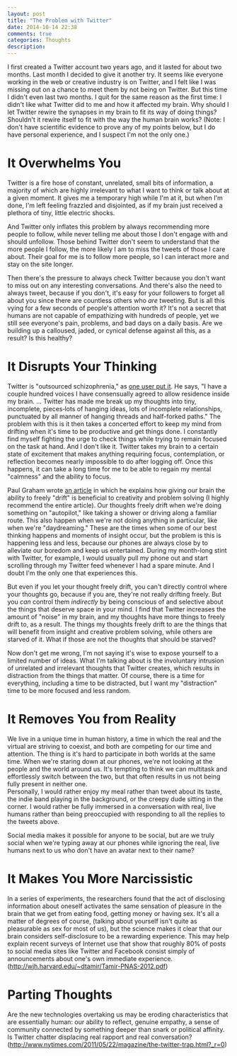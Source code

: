 ```yaml
---
layout: post
title: "The Problem with Twitter"
date: 2014-10-14 22:38
comments: true
categories: Thoughts
description:
---
```


I first created a Twitter account two years ago, and it lasted for about two months. Last month I decided to give it another try. It seems like everyone working in the web or creative industry is on Twitter, and I felt like I was missing out on a chance to meet them by not being on Twitter. But this time I didn't even last two months. I quit for the same reason as the first time: I didn't like what Twitter did to me and how it affected my brain. Why should I let Twitter rewire the synapses in my brain to fit its way of doing things? Shouldn't it rewire itself to fit with the way the human brain works? (Note: I don't have scientific evidence to prove any of my points below, but I do have personal experience, and I suspect I'm not the only one.)

# It Overwhelms You

Twitter is a fire hose of constant, unrelated, small bits of information, a majority of which are highly irrelevant to what I want to think or talk about at a given moment. It gives me a temporary high while I'm at it, but when I'm done, I'm left feeling frazzled and disjointed, as if my brain just received a plethora of tiny, little electric shocks.

And Twitter only inflates this problem by always recommending more people to follow, while never telling me about those I don't engage with and should unfollow. Those behind Twitter don't seem to understand that the more people I follow, the more likely I am to miss the tweets of those I care about. Their goal for me is to follow more people, so I can interact more and stay on the site longer.

Then there's the pressure to always check Twitter because you don't want to miss out on any interesting conversations. And there's also the need to always tweet, because if you don't, it's easy for your followers to forget all about you since there are countless others who *are* tweeting. But is all this vying for a few seconds of people's attention worth it? It's not a secret that humans are not capable of empathizing with hundreds of people, yet we still see everyone's pain, problems, and bad days on a daily basis. Are we building up a calloused, jaded, or cynical defense against all this, as a result? Is this healthy?

# It Disrupts Your Thinking

Twitter is "outsourced schizophrenia," as [one user put it](http://adambrault.com/2012/12/04/i-quit-twitter-for-a-month-and-it-completely-changed-my). He says, "I have a couple hundred voices I have consensually agreed to allow residence inside my brain. ... Twitter has made me break up my thoughts into tiny, incomplete, pieces&dash;lots of hanging ideas, lots of incomplete relationships, punctuated by all manner of hanging threads and half-forked paths." The problem with this is it then takes a concerted effort to keep my mind from drifting when it's time to be productive and get things done. I constantly find myself fighting the urge to check things while trying to remain focused on the task at hand. And I don't like it. Twitter takes my brain to a certain state of excitement that makes anything requiring focus, contemplation, or reflection becomes nearly impossible to do after logging off. Once this happens, it can take a long time for me to be able to regain my mental "calmness" and the ability to focus.

Paul Graham wrote [an article](http://paulgraham.com/top.html) in which he explains how giving our brain the ability to freely "drift" is beneficial to creativity and problem solving (I highly recommend the entire article). Our thoughts freely drift when we're doing something on "autopilot," like taking a shower or driving along a familiar route. This also happen when we're not doing anything in particular, like when we're "daydreaming." These are the times when some of our best thinking happens and moments of insight occur, but the problem is this is happening less and less, because our phones are always close by to alleviate our boredom and keep us entertained. During my month-long stint with Twitter, for example, I would usually pull my phone out and start scrolling through my Twitter feed whenever I had a spare minute. And I doubt I'm the only one that experiences this.

But even if you let your thought freely drift, you can't directly control where your thoughts go, because if you are, they're not really drifting freely. But you *can* control them *indirectly* by being conscious of and selective about the things that deserve space in your mind. I find that Twitter increases the amount of "noise" in my brain, and my thoughts have more things to freely drift to, as a result. The things my thoughts freely drift to are the things that will benefit from insight and creative problem solving, while others are starved of it. What if those are not the thoughts that should be starved?

Now don't get me wrong, I'm not saying it's wise to expose yourself to a limited number of ideas. What I'm talking about is the involuntary intrusion of unrelated and irrelevant thoughts that Twitter creates, which results in distraction from the things that matter. Of course, there is a time for everything, including a time to be distracted, but I want my "distraction" time to be more focused and less random.

# It Removes You from Reality

We live in a unique time in human history, a time in which the real and the virtual are striving to coexist, and both are competing for our time and attention. The thing is it's hard to participate in both worlds at the same time. When we're staring down at our phones, we're not looking at the people and the world around us. It's tempting to think we can multitask and effortlessly switch between the two, but that often results in us not being fully present in neither one.  
Personally, I would rather enjoy my meal rather than tweet about its taste, the indie band playing in the background, or the creepy dude sitting in the corner. I would rather be fully immersed in a conversation with real, live humans rather than being preoccupied with responding to all the replies to the tweets above.

Social media makes it possible for anyone to be social, but are we truly social when we're typing away at our phones while ignoring the real, live humans next to us who don't have an avatar next to their name?

# It Makes You More Narcissistic

In a series of experiments, the researchers found that the act of disclosing information about oneself activates the same sensation of pleasure in the brain that we get from eating food, getting money or having sex. It's all a matter of degrees of course, (talking about yourself isn't quite as pleasurable as sex for most of us), but the science makes it clear that our brain considers self-disclosure to be a rewarding experience. This may help explain recent surveys of Internet use that show that roughly 80% of posts to social media sites like Twitter and Facebook consist simply of announcements about one's own immediate experience. (http://wjh.harvard.edu/~dtamir/Tamir-PNAS-2012.pdf)

# Parting Thoughts

Are the new technologies overtaking us may be eroding characteristics that are essentially human: our ability to reflect, genuine empathy, a sense of community connected by something deeper than snark or political affinity. Is Twitter chatter displacing real rapport and real conversation? (http://www.nytimes.com/2011/05/22/magazine/the-twitter-trap.html?_r=0)
